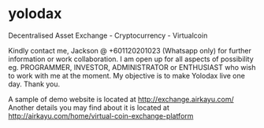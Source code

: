 # yolodax
Decentralised Asset Exchange - Cryptocurrency - Virtualcoin

Kindly contact me, Jackson @ +601120201023 (Whatsapp only) for further information or work collaboration. I am open up for all aspects of possibility eg. PROGRAMMER, INVESTOR, ADMINISTRATOR or ENTHUSIAST who wish to work with me at the moment. My objective is to make Yolodax live one day. Thank you.

A sample of demo website is located at http://exchange.airkayu.com/
Another details you may find about it is located at http://airkayu.com/home/virtual-coin-exchange-platform
